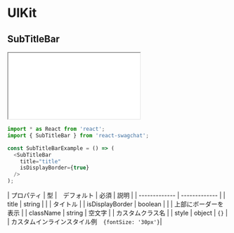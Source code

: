 # UIKit

## SubTitleBar

<iframe class="code" src="../../../../../uikit-sample/PresentationComponent/SubTitleBar/1.html"></iframe>

```js
import * as React from 'react';
import { SubTitleBar } from 'react-swagchat';

const SubTitleBarExample = () => (
  <SubTitleBar
    title="title"
    isDisplayBorder={true}
  />
);
```

| プロパティ | 型 |　デフォルト | 必須 | 説明 |
| ------------- | ------------- |
| title | string | | | タイトル |
| isDisplayBorder | boolean | | | 上部にボーダーを表示 |
| className | string | 空文字 | | カスタムクラス名 |
| style | object | `{}` | | カスタムインラインスタイル<span class="property-example">例　`{fontSize: '30px'}`</span>|
